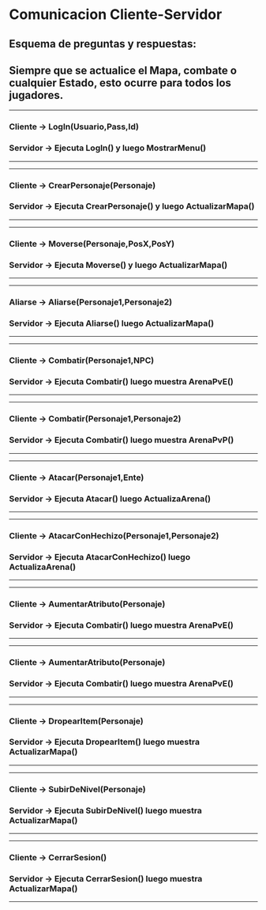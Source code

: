 ﻿# Comunicacion Cliente-Servidor

## Esquema de preguntas y respuestas:

## Siempre que se actualice el Mapa, combate o cualquier Estado, esto ocurre para todos los jugadores.

**********************************************************************
### Cliente → LogIn(Usuario,Pass,Id)
### Servidor → Ejecuta LogIn() y luego MostrarMenu()
**********************************************************************

**********************************************************************
### Cliente → CrearPersonaje(Personaje)
### Servidor → Ejecuta CrearPersonaje() y luego ActualizarMapa()  
**********************************************************************

**********************************************************************
### Cliente → Moverse(Personaje,PosX,PosY)
### Servidor → Ejecuta Moverse() y luego ActualizarMapa() 
**********************************************************************

**********************************************************************
### Aliarse → Aliarse(Personaje1,Personaje2)
### Servidor → Ejecuta Aliarse() luego ActualizarMapa()
**********************************************************************

**********************************************************************
### Cliente → Combatir(Personaje1,NPC)
### Servidor → Ejecuta Combatir() luego muestra ArenaPvE()
**********************************************************************

**********************************************************************
### Cliente → Combatir(Personaje1,Personaje2)
### Servidor → Ejecuta Combatir() luego muestra ArenaPvP()
**********************************************************************

**********************************************************************
### Cliente → Atacar(Personaje1,Ente)
### Servidor → Ejecuta Atacar() luego ActualizaArena()
**********************************************************************

**********************************************************************
### Cliente → AtacarConHechizo(Personaje1,Personaje2)
### Servidor → Ejecuta AtacarConHechizo() luego ActualizaArena()
**********************************************************************

**********************************************************************
### Cliente → AumentarAtributo(Personaje)
### Servidor → Ejecuta Combatir() luego muestra ArenaPvE()
**********************************************************************

**********************************************************************
### Cliente → AumentarAtributo(Personaje)
### Servidor → Ejecuta Combatir() luego muestra ArenaPvE()
**********************************************************************

**********************************************************************
### Cliente → DropearItem(Personaje)
### Servidor → Ejecuta DropearItem() luego muestra ActualizarMapa()
**********************************************************************

**********************************************************************
### Cliente → SubirDeNivel(Personaje)
### Servidor → Ejecuta SubirDeNivel() luego muestra ActualizarMapa()
**********************************************************************

**********************************************************************
### Cliente → CerrarSesion()
### Servidor → Ejecuta CerrarSesion() luego muestra ActualizarMapa()
**********************************************************************